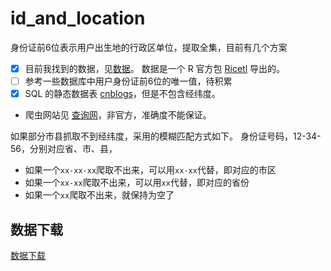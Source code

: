 
<!-- README.md is generated from README.Rmd. Please edit that file -->

# id\_and\_location

<!-- badges: start -->

<!-- badges: end -->

身份证前6位表示用户出生地的行政区单位，提取全集，目前有几个方案

  - [x]
    目前我找到的数据，见[数据](output/20181218-lijiaxiang-id_first_6_digits.csv)。
    数据是一个 R 官方包 [Ricetl](https://github.com/JiaxiangBU/Ricetl) 导出的。
  - [ ] 参考一些数据库中用户身份证前6位的唯一值，待积累
  - [x] SQL 的静态数据表
    [cnblogs](http://www.cnblogs.com/jiqing9006/p/5849874.html)，但是不包含经纬度。
  - 爬虫网站见
    [查询网](http://qq.ip138.com/idsearch/index.asp?action=idcard&userid=653881199301010303&B1=%B2%E9+?)，非官方，准确度不能保证。

如果部分市县抓取不到经纬度，采用的模糊匹配方式如下。 身份证号码，12-34-56，分别对应省、市、县，

  - 如果一个`xx-xx-xx`爬取不出来，可以用`xx-xx`代替，即对应的市区
  - 如果一个`xx-xx`爬取不出来，可以用`xx`代替，即对应的省份
  - 如果一个`xx`爬取不出来，就保持为空了

## 数据下载

[数据下载](output/190801-lijiaxiang-id6_location_lon_lat.xlsx)
